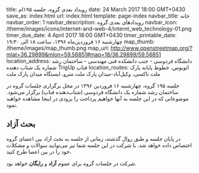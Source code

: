 title: رویداد بعدی گروه، جلسه ۱۹۵ام
date: 24 March 2017 18:00 GMT+0430
save_as: index.html
url: index.html
template: page-index
navbar_title: خانه
navbar_order: 1
navbar_description: رویدادهای بعدی گروه
navbar_icon: /theme/images/icons/internet-and-web-4/internt_web_technology-01.png
timer_due_date: 4 April 2017 18:00 GMT+0430
timer_printable_date: چهارشنبه ۱۶ فروردین‌ماه ۱۳۹۶، ساعت ۱۸ الی ۱۹:۳۰
map_thumb: /theme/images/map_thumb.png
map_url: http://www.openstreetmap.org/?mlat=36.29899&mlon=59.56851#map=18/36.29899/59.56851
location_address: دانشگاه فردوسی - جنب دانشکده فنی مهندسی - ساختمان رشد شماره یک شتاب دهنده TrigUp فناپ
location_routes:    اتوبوس، خطوط پایانه پارک ملت
    تاکسی، وکیل‌آباد-میدان پارک ملت
    مترو، ایستگاه میدان پارک ملت


جلسه ۱۹۵ گروه، چهارشنبه ۱۶ فروردین ۱۳۹۶ در محل برگزاری جلسات
گروه در ساختمان رشد شماره یک دانشگاه فردوسی (شتاب‌دهنده فناپ)
برگزار می‌شود. موضوعاتی که در این جلسه به آنها خواهیم پرداخت
را بزودی در اینجا مشاهده خواهید نمود.

## بحث آزاد
در پایان جلسه و طبق روال گذشته، زمانی از جلسه به بحث آزاد بین
اعضای گروه اختصاص داده خواهد شد. با شرکت در این جلسه شما نیز
می‌توانید سوالات و مشکلات خود را در بین اعضا طرح کنید.


شرکت در جلسات گروه برای عموم **آزاد** و **رایگان** خواهد بود.
